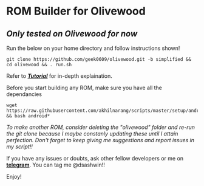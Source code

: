 # ROM Builder for Olivewood
## _Only tested on Olivewood for now_


Run the below on your home directory and follow instructions shown! 
```
git clone https://github.com/geek0609/olivewood.git -b simplified && cd olivewood && . run.sh
```

Refer to [***Tutorial***](https://github.com/geek0609/olivewood/wiki/Tutorial) for in-depth explaination.

Before you start building any ROM, make sure you have all the dependancies
```
wget https://raw.githubusercontent.com/akhilnarang/scripts/master/setup/android_build_env.sh && bash android*
```

_To make another ROM, consider deleting the "olivewood" folder and re-run the git clone because I maybe constanly updating these until I attain perfection. Don't forget to keep giving me suggestions and report issues in my script!!_



If you have any issues or doubts, ask other fellow developers or me on [**telegram**](https://t.me/olivewood_devs). You can tag me @dsashwin!!

Enjoy!
